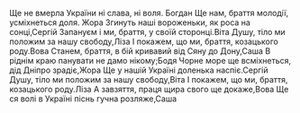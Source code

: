 Ще не вмерла України ні слава, ні воля. Богдан
Ще нам, браття молодії, усміхнеться доля. Жора
Згинуть наші вороженьки, як роса на сонці,Сергій
Запануєм і ми, браття, у своїй сторонці.Віта
Душу, тіло ми положим за нашу свободу,Ліза
І покажем, що ми, браття, козацького роду.Вова
Станем, браття, в бій кривавий від Сяну до Дону,Саша
В ріднім краю панувати не дамо нікому;Бодя
Чорне море ще всміхнеться, дід Дніпро зрадіє,Жора
Ще у нашій Україні доленька наспіє.Сергій
Душу, тіло ми положим за нашу свободу,Віта
І покажем, що ми, браття, козацького роду.Ліза
А завзяття, праця щира свого ще докаже,Вова
Ще ся волі в Україні піснь гучна розляже,Саша
